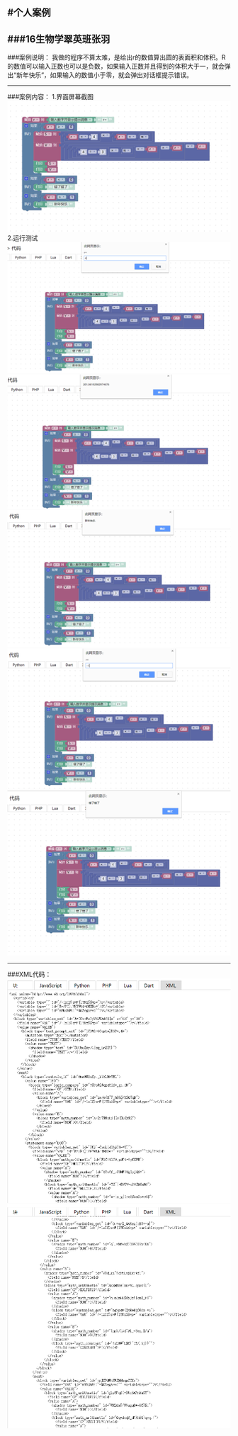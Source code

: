 
#个人案例
---
###16生物学翠英班张羽
---
###案例说明：
我做的程序不算太难，是给出r的数值算出圆的表面积和体积。R的数值可以输入正数也可以是负数，如果输入正数并且得到的体积大于一，就会弹出“新年快乐”，如果输入的数值小于零，就会弹出对话框提示错误。
 
 ---
 ###案例内容：
1.界面屏幕截图  
![](assets/01.png)  
2.运行测试
![](assets/02.png)  
![](assets/03.png)  
![](assets/04.png)  
![](assets/05.png)  
![](assets/06.png)  

---
###XML代码：
![](assets/07.png)  
![](assets/08.png)  
  

